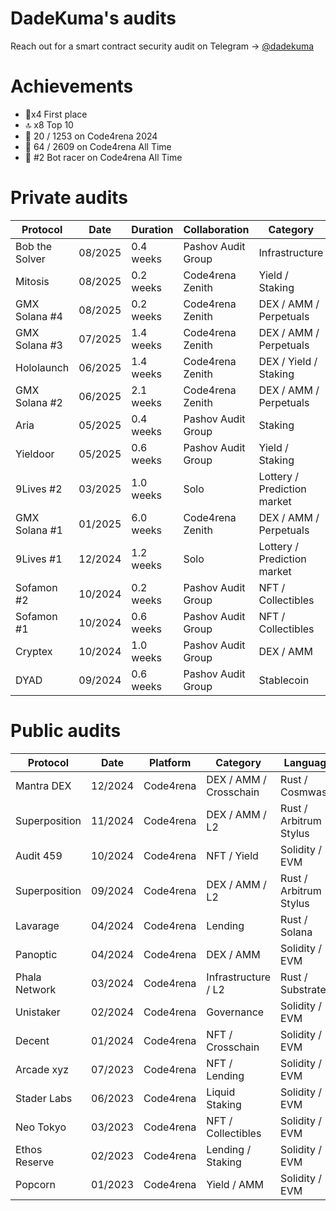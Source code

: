 # DadeKuma's audits

Reach out for a smart contract security audit on Telegram -> [@dadekuma](https://t.me/dadekuma)

# Achievements
- 🥇x4 First place
- 🔝 x8 Top 10
- 🎉 20 / 1253 on Code4rena 2024
- 🚀 64 / 2609 on Code4rena All Time
- 🤖 #2 Bot racer on Code4rena All Time

# Private audits
| Protocol        | Date    | Duration  | Collaboration        | Category                        | Language               | Link |
|-----------------|---------|-----------|----------------------|----------------------------------|------------------------|------|
| Bob the Solver  | 08/2025 | 0.4 weeks | Pashov Audit Group   | Infrastructure                   | Rust                   | Pending |
| Mitosis         | 08/2025 | 0.2 weeks | Code4rena Zenith     | Yield / Staking                  | Solidity / EVM         | Pending |
| GMX Solana #4   | 08/2025 | 0.2 weeks | Code4rena Zenith     | DEX / AMM / Perpetuals           | Rust / Solana          | Pending |
| GMX Solana #3   | 07/2025 | 1.4 weeks | Code4rena Zenith     | DEX / AMM / Perpetuals           | Rust / Solana          | Pending |
| Hololaunch      | 06/2025 | 1.4 weeks | Code4rena Zenith     | DEX / Yield / Staking            | Rust / Solana          | Pending |
| GMX Solana #2   | 06/2025 | 2.1 weeks | Code4rena Zenith     | DEX / AMM / Perpetuals           | Rust / Solana          | [Report](https://github.com/DadeKuma/audits/blob/main/audits/GMX-Sol-05-2025/GMX-Sol-05-2025.pdf) |
| Aria            | 05/2025 | 0.4 weeks | Pashov Audit Group   | Staking                          | Solidity / EVM         | Pending |
| Yieldoor        | 05/2025 | 0.6 weeks | Pashov Audit Group   | Yield / Staking                  | Solidity / EVM         | [Report](https://github.com/DadeKuma/audits/blob/main/audits/Yieldoor-04-2025/Yieldoor-04-2025.pdf) |
| 9Lives #2       | 03/2025 | 1.0 weeks | Solo                 | Lottery / Prediction market      | Rust / Arbitrum Stylus | Private |
| GMX Solana #1   | 01/2025 | 6.0 weeks | Code4rena Zenith     | DEX / AMM / Perpetuals           | Rust / Solana          | [Report](https://github.com/DadeKuma/audits/blob/main/audits/GMX-Sol-01-2025/GMX-Sol-01-2025.pdf) |
| 9Lives #1       | 12/2024 | 1.2 weeks | Solo                 | Lottery / Prediction market      | Rust / Arbitrum Stylus | [Report](https://github.com/DadeKuma/audits/blob/main/audits/9Lives-12-2024/9Lives-12-2024.pdf) |
| Sofamon #2      | 10/2024 | 0.2 weeks | Pashov Audit Group   | NFT / Collectibles               | Solidity / EVM         | Private |
| Sofamon #1      | 10/2024 | 0.6 weeks | Pashov Audit Group   | NFT / Collectibles               | Solidity / EVM         | Private |
| Cryptex         | 10/2024 | 1.0 weeks | Pashov Audit Group   | DEX / AMM                        | Solidity / EVM         | [Report](https://github.com/DadeKuma/audits/blob/main/audits/Cryptex-09-2024/Cryptex-09-2024.pdf) |
| DYAD            | 09/2024 | 0.6 weeks | Pashov Audit Group   | Stablecoin                       | Solidity / EVM         | [Report](https://github.com/DadeKuma/audits/blob/main/audits/DYAD-09-2024/DYAD-09-2024.pdf) |

# Public audits
| Protocol        | Date    | Platform  | Category                  | Language               | Rank       | Link |
|-----------------|---------|-----------|---------------------------|------------------------|------------|------|
| Mantra DEX      | 12/2024 | Code4rena | DEX / AMM / Crosschain     | Rust / Cosmwasm        | 6th        | [Report](https://code4rena.com/reports/2024-11-mantra-dex) |
| Superposition   | 11/2024 | Code4rena | DEX / AMM / L2             | Rust / Arbitrum Stylus | 🥇1st      | [Report](https://code4rena.com/reports/2024-10-superposition) |
| Audit 459       | 10/2024 | Code4rena | NFT / Yield                | Solidity / EVM         | 5th        | Private |
| Superposition   | 09/2024 | Code4rena | DEX / AMM / L2             | Rust / Arbitrum Stylus | 🥇1st      | [Report](https://code4rena.com/reports/2024-08-superposition) |
| Lavarage        | 04/2024 | Code4rena | Lending                    | Rust / Solana          | 🥉3rd      | Private |
| Panoptic        | 04/2024 | Code4rena | DEX / AMM                  | Solidity / EVM         | 16th       | [Report](https://code4rena.com/reports/2024-04-panoptic) |
| Phala Network   | 03/2024 | Code4rena | Infrastructure / L2        | Rust / Substrate       | 🥇1st      | [Report](https://code4rena.com/reports/2024-03-phala-network) |
| Unistaker       | 02/2024 | Code4rena | Governance                 | Solidity / EVM         | 🥉3rd      | [Report](https://code4rena.com/audits/2024-02-unistaker-infrastructure) |
| Decent          | 01/2024 | Code4rena | NFT / Crosschain           | Solidity / EVM         | 21st       | [Report](https://code4rena.com/reports/2024-01-decent) |
| Arcade xyz      | 07/2023 | Code4rena | NFT / Lending              | Solidity / EVM         | 🥇1st      | [Report](https://code4rena.com/reports/2023-07-arcade) |
| Stader Labs     | 06/2023 | Code4rena | Liquid Staking             | Solidity / EVM         | 7th        | [Report](https://code4rena.com/reports/2023-06-stader) |
| Neo Tokyo       | 03/2023 | Code4rena | NFT / Collectibles         | Solidity / EVM         | 30th       | [Report](https://code4rena.com/reports/2023-03-neotokyo) |
| Ethos Reserve   | 02/2023 | Code4rena | Lending / Staking          | Solidity / EVM         | 12th       | [Report](https://code4rena.com/reports/2023-02-ethos) |
| Popcorn         | 01/2023 | Code4rena | Yield / AMM                | Solidity / EVM         | 26th       | [Report](https://code4rena.com/reports/2023-01-popcorn) |
